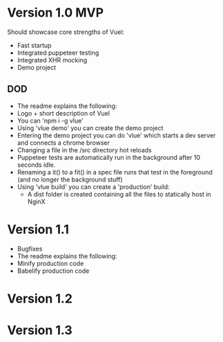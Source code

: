 # Version 1.0 MVP

Should showcase core strengths of Vuel:
- Fast startup
- Integrated puppeteer testing
- Integrated XHR mocking
- Demo project

## DOD
- The readme explains the following:
- Logo + short description of Vuel
- You can 'npm i -g vlue'
- Using 'vlue demo' you can create the demo project
- Entering the demo project you can do 'vlue' which starts a dev server and connects a chrome browser
- Changing a file in the /src directory hot reloads
- Puppeteer tests are automatically run in the background after 10 seconds idle.
- Renaming a it() to a fit() in a spec file runs that test in the foreground (and no longer the background stuff)
- Using 'vlue build' you can create a 'production' build:
    - A dist folder is created containing all the files to statically host in NginX

# Version 1.1
- Bugfixes
- The readme explains the following:
- Minify production code
- Babelify production code

# Version 1.2

# Version 1.3
